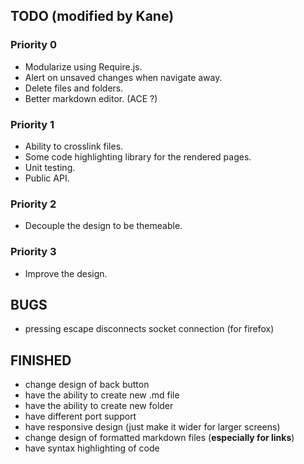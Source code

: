 ## TODO (modified by Kane)

### Priority 0
   - Modularize using Require.js.
   - Alert on unsaved changes when navigate away.
   - Delete files and folders.
   - Better markdown editor. (ACE ?)

### Priority 1
   - Ability to crosslink files.
   - Some code highlighting library for the rendered pages.
   - Unit testing.
   - Public API.

### Priority 2
   - Decouple the design to be themeable.

### Priority 3
   - Improve the design.

## BUGS

   - pressing escape disconnects socket connection (for firefox)


## FINISHED

   - change design of back button
   - have the ability to create new .md file
   - have the ability to create new folder
   - have different port support
   - have responsive design (just make it wider for larger screens)
   - change design of formatted markdown files (**especially for links**)
   - have syntax highlighting of code
